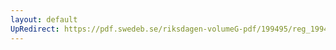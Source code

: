 ```yaml
---
layout: default
UpRedirect: https://pdf.swedeb.se/riksdagen-volumeG-pdf/199495/reg_199495.pdf
---
```

